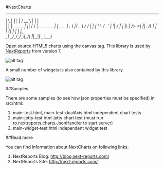 #NextCharts

 _   _           _   _____ _                _       
| \ | |         | | /  __ \ |              | |      
|  \| | _____  _| |_| /  \/ |__   __ _ _ __| |_ ___ 
| . \ |/ _ \ \/ / __| |   | '_ \ / _` | '__| __/ __|
| |\  |  __/>  <| |_| \__/\ | | | (_| | |  | |_\__ \
\_| \_/\___/_/\_\\__|\____/_| |_|\__,_|_|   \__|___/
                                                    

Open source HTML5 charts using the canvas tag. This library is used by [NextReports](https://github.com/nextreports/nextreports) from version 7.

![alt tag](http://2.bp.blogspot.com/-ouJicYwR4D0/Uv3pAiWORgI/AAAAAAAAJDo/a6RxWpXU3QM/s1600/NextServerCharts-white.png)

A small number of widgets is also contained by this library.

![alt tag](http://2.bp.blogspot.com/-1lSssWLMPOs/U5hWOr0pwWI/AAAAAAAAJf8/Eof9uAbvvm4/s1600/a2.png)

##Samples

There are some samples (to see how json properties must be specified) in src/html:

1. main-test.html, main-test-dualAxis.html    independent chart tests
2. main-jetty-test.html                       jetty chart test (must run ro.nextreports.charts.JsonHandler to start server)
3. main-widget-test.html                      independent widget test   

##Read more

You can find information about NextCharts on following links:

1. NextReports Blog: http://blog.next-reports.com/
2. NextReports Site: http://next-reports.com/
